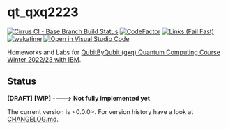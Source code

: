 qt_qxq2223
===

[![Cirrus CI - Base Branch Build Status](https://img.shields.io/cirrus/github/qte77/qt_qxq2223?logo=Cirrus-ci)](https://cirrus-ci.com/github/gte77/qt_qxq2223)
[![CodeFactor](https://www.codefactor.io/repository/github/qte77/qt_qxq2223/badge)](https://www.codefactor.io/repository/github/qte77/qt_qxq2223)
[![Links (Fail Fast)](https://github.com/qte77/qt_qxq2223/actions/workflows/links-fail-fast.yml/badge.svg)](https://github.com/qte77/qt_qxq2223/actions/workflows/links-fail-fast.yml)
[![wakatime](https://wakatime.com/badge/user/2955a10c-2c10-4666-a24d-1313cab9be94/project/87c833b2-a731-49f4-be2b-6b86e11bbb73.svg)](https://wakatime.com/badge/user/2955a10c-2c10-4666-a24d-1313cab9be94/project/87c833b2-a731-49f4-be2b-6b86e11bbb73)
[![Open in Visual Studio Code](https://img.shields.io/static/v1?logo=visualstudiocode&label=&message=Open%20in%20Visual%20Studio%20Code&labelColor=2c2c32&color=007acc&logoColor=007acc)](https://open.vscode.dev/qte77/qt_qxq2223)

Homeworks and Labs for [QubitByQubit (qxq) Quantum Computing Course Winter 2022/23 with IBM](https://www.qubitbyqubit.org/programs).

Status
---

**[DRAFT]** **[WIP]** **----> Not fully implemented yet**

The current version is <0.0.0>. For version history have a look at [CHANGELOG.md](./CHANGELOG.md).
